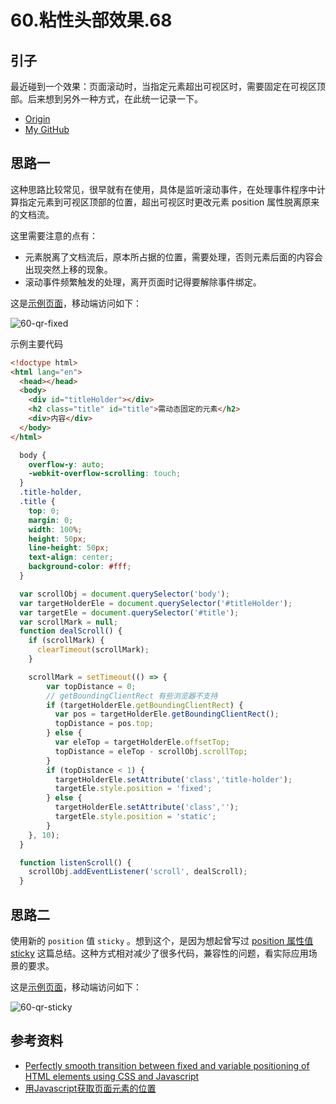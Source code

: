 # 60.粘性头部效果.68

## <a name="start"></a> 引子
最近碰到一个效果：页面滚动时，当指定元素超出可视区时，需要固定在可视区顶部。后来想到另外一种方式，在此统一记录一下。


- [Origin][url-origin]
- [My GitHub][url-my-github]

## <a name="reason"></a> 思路一
这种思路比较常见，很早就有在使用，具体是监听滚动事件，在处理事件程序中计算指定元素到可视区顶部的位置，超出可视区时更改元素 position 属性脱离原来的文档流。

这里需要注意的点有：
- 元素脱离了文档流后，原本所占据的位置，需要处理，否则元素后面的内容会出现突然上移的现象。
- 滚动事件频繁触发的处理，离开页面时记得要解除事件绑定。


这是[示例页面][url-lab-fixed]，移动端访问如下：

![60-qr-fixed][url-local-qr-fixed]


示例主要代码

```html
<!doctype html>
<html lang="en">
  <head></head>
  <body>
    <div id="titleHolder"></div>
    <h2 class="title" id="title">需动态固定的元素</h2>
    <div>内容</div>
  </body>
</html>
```
```css
  body {
    overflow-y: auto;
    -webkit-overflow-scrolling: touch;
  }
  .title-holder,
  .title {
    top: 0;
    margin: 0;
    width: 100%;
    height: 50px;
    line-height: 50px;
    text-align: center;
    background-color: #fff;
  }
```

```js
  var scrollObj = document.querySelector('body');
  var targetHolderEle = document.querySelector('#titleHolder');
  var targetEle = document.querySelector('#title');
  var scrollMark = null;
  function dealScroll() {
    if (scrollMark) {
      clearTimeout(scrollMark);
    }

    scrollMark = setTimeout(() => {
        var topDistance = 0;
        // getBoundingClientRect 有些浏览器不支持
        if (targetHolderEle.getBoundingClientRect) {
          var pos = targetHolderEle.getBoundingClientRect();
          topDistance = pos.top;
        } else {
          var eleTop = targetHolderEle.offsetTop;
          topDistance = eleTop - scrollObj.scrollTop;
        }
        if (topDistance < 1) {
          targetHolderEle.setAttribute('class','title-holder');
          targetEle.style.position = 'fixed';
        } else {
          targetHolderEle.setAttribute('class','');
          targetEle.style.position = 'static';
        }
    }, 10);
  }

  function listenScroll() {
    scrollObj.addEventListener('scroll', dealScroll);
  }
```





## <a name="finally"></a> 思路二
使用新的 `position` 值 `sticky` 。想到这个，是因为想起曾写过 [position 属性值 sticky][url-segment-15] 这篇总结。这种方式相对减少了很多代码，兼容性的问题，看实际应用场景的要求。

这是[示例页面][url-lab-sticky]，移动端访问如下：

![60-qr-sticky][url-local-qr-sticky]

## <a name="reference"></a> 参考资料
- [Perfectly smooth transition between fixed and variable positioning of HTML elements using CSS and Javascript][url-article-1]
- [用Javascript获取页面元素的位置][url-article-2]



[url-base]:https://xxholic.github.io/segment

[url-article-1]:https://serialmentor.com/blog/2014/12/23/perfectly-smooth-transition-between-fixed-and-variable-positioning-of-html-elements-using-css-and-javascript
[url-article-2]:http://www.ruanyifeng.com/blog/2009/09/find_element_s_position_using_javascript.html
[url-segment-15]:https://github.com/XXHolic/segment/issues/15
[url-lab-fixed]:https://xxholic.github.io/lab/lab-js/segment-60/60.fixed.html
[url-lab-sticky]:https://xxholic.github.io/lab/lab-js/segment-60/60.sticky.html

[url-local-qr-fixed]:https://xxholic.github.io/segment/images/60/qr-fixed.png
[url-local-qr-sticky]:https://xxholic.github.io/segment/images/60/qr-sticky.png





[url-origin]:https://github.com/XXHolic/segment/issues/68
[url-my-github]:https://github.com/XXHolic